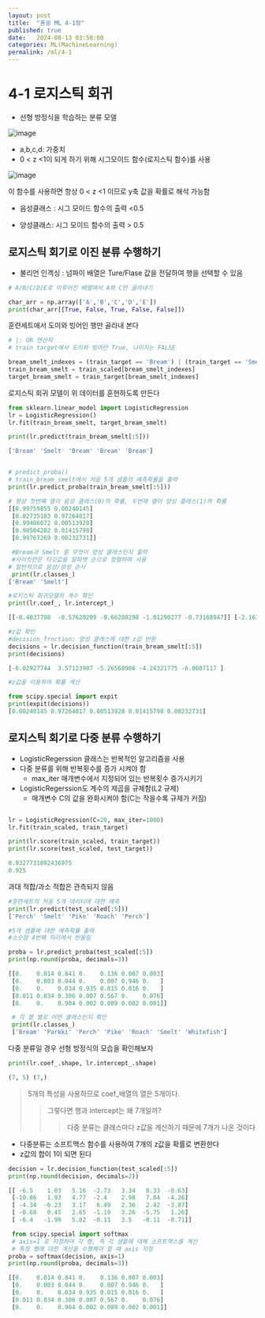 ```yaml
---
layout: post
title:  "혼공 ML 4-1장"
published: true
date:   2024-08-13 03:50:00
categories: ML(MachineLearning)
permalink: /ml/4-1
---
```


# 4-1 로지스틱 회귀

- 선형 방정식을 학습하는 분류 모델


![image](https://github.com/user-attachments/assets/a66f13ce-f8e6-432f-8a8b-30af8267eadf)   

- a,b,c,d: 가중치
- 0 < z <1이 되게 하기 위해 시그모이드 함수(로지스틱 함수)를 사용

![image](https://github.com/user-attachments/assets/0e6474c9-a323-4c10-b4bb-4838b23fe48f)

이 함수를 사용하면 항상 0 < z <1 이므로 y축 값을 확률로 해석 가능함

- 음성클래스 : 시그 모이드 함수의 출력 <0.5

- 양성클래스: 시그 모이드 함수의 출력 > 0.5

## 로지스틱 회기로 이진 분류 수행하기

- 불리언 인겍싱 : 넘파이 배열은 Ture/Flase 값을 전달하여 행을 선택할 수 있음

``` PYTHON
# A/B/C/D/E로 이루어진 배열에서 A와 C만 골라내기

char_arr = np.array(['A','B','C','D','E'])
print(char_arr[[True, False, True, False, False]])
```

훈련세트에서 도미와 빙어인 행만 골라내 본다

```python
# |: OR 연산자
# train target에서 도미와 빙어만 True, 나미지는 FALSE

bream_smelt_indexes = (train_target == 'Bream') | (train_target == 'Smelt')
train_bream_smelt = train_scaled[bream_smelt_indexes]
target_bream_smelt = train_target[bream_smelt_indexes]
```

로지스틱 회귀 모델이 위 데이터를 훈현하도록 만든다

```python
from sklearn.linear_model import LogisticRegression
lr = LogisticRegression()
lr.fit(train_bream_smelt, target_bream_smelt)

print(lr.predict(train_bream_smelt[:5]))

['Bream' 'Smelt' 'Bream' 'Bream' 'Bream']


# predict_proba()
# train_bream_smelt에서 처음 5개 샘플의 예측확률을 출력
print(lr.predict_proba(train_bream_smelt[:5])) 

# 항상 첫번째 열이 음성 클래스(0)의 확률, 두번재 열이 양성 클래스(1)의 확률
[[0.99759855 0.00240145]
 [0.02735183 0.97264817]
 [0.99486072 0.00513928]
 [0.98584202 0.01415798]
 [0.99767269 0.00232731]]

 #Bream과 Smelt 중 무엇이 양성 클래스인지 출력
 #사이킷런은 타깃값을 알파벳 순으로 정렬하여 사용
# 일반적으로 음성/양성 순서
 print(lr.classes_)
['Bream' 'Smelt']

#로지스틱 회귀모델의 계수 확인
print(lr.coef_, lr.intercept_)

[[-0.4037798  -0.57620209 -0.66280298 -1.01290277 -0.73168947]] [-2.16155132]

#z값 확인
#decision_frnction: 양성 클래스에 대한 z값 반환
decisions = lr.decision_function(train_bream_smelt[:5])
print(decisions)

[-6.02927744  3.57123907 -5.26568906 -4.24321775 -6.0607117 ]

#z값을 이용하여 확률 계산

from scipy.special import expit
print(expit(decisions)) 
[0.00240145 0.97264817 0.00513928 0.01415798 0.00232731]
```

## 로지스틱 회기로 다중 분류 수행하기

- LogisticRegerssion 클래스는 반복적인 알고리즘을 사용
- 다중 분류를 위해 반복횟수를 증가 시켜야 함
  -  max_iter 매개변수에서 지정되어 있는 반복횟수 증가시키기
- LogisticRegerssion도 계수의 제곱을 규제함(L2 규제)
  - 매개변수 C의 값을 완화시켜야 함(C는 작을수록 규제가 커짐)


```python

lr = LogisticRegression(C=20, max_iter=1000)
lr.fit(train_scaled, train_target)

print(lr.score(train_scaled, train_target))
print(lr.score(test_scaled, test_target)) 

0.9327731092436975
0.925
```
과대 적합/과소 적합은 관측되지 않음

```python
#훈련세트의 처음 5개 데이터에 대한 예측
print(lr.predict(test_scaled[:5]))
['Perch' 'Smelt' 'Pike' 'Roach' 'Perch']

#5개 샘플에 대한 예측확률 출력
#소숫점 4번째 자리에서 반올림

proba = lr.predict_proba(test_scaled[:5])
print(np.round(proba, decimals=3))

[[0.    0.014 0.841 0.    0.136 0.007 0.003]
 [0.    0.003 0.044 0.    0.007 0.946 0.   ]
 [0.    0.    0.034 0.935 0.015 0.016 0.   ]
 [0.011 0.034 0.306 0.007 0.567 0.    0.076]
 [0.    0.    0.904 0.002 0.089 0.002 0.001]]

 # 각 열 별로 어떤 클래스인지 확인
 print(lr.classes_)
 ['Bream' 'Parkki' 'Perch' 'Pike' 'Roach' 'Smelt' 'Whitefish']
 ```

 다중 분류일 경우 선형 방정식의 모습을 확인해보자

 ```python
 print(lr.coef_.shape, lr.intercept_.shape)

 (7, 5) (7,)
 ```
 > 5개의 특성을 사용하므로 coef_배열의 열은 5개이다.
>>그렇다면 행과 intercept는 왜 7개일까?
>>> 다중 분류는 클래스마다 z값을 계산하기 때문에 7개가 나온 것이다

- 다중분류는 소프트맥스 함수를 사용하여 7개의 z값을 확률로 변환한다
- z값의 합이 1이 되면 된다

```python
decision = lr.decision_function(test_scaled[:5])
print(np.round(decision, decimals=2))

[[ -6.5    1.03   5.16  -2.73   3.34   0.33  -0.63]
 [-10.86   1.93   4.77  -2.4    2.98   7.84  -4.26]
 [ -4.34  -6.23   3.17   6.49   2.36   2.42  -3.87]
 [ -0.68   0.45   2.65  -1.19   3.26  -5.75   1.26]
 [ -6.4   -1.99   5.82  -0.11   3.5   -0.11  -0.71]]

 from scipy.special import softmax
 # axis=1 로 지정하여 각 행, 즉 각 샘플에 대해 소프트맥스를 계산
 # 특정 행에 대한 계산을 수행해야 할 때 axis 지정
proba = softmax(decision, axis=1)
print(np.round(proba, decimals=3))  

[[0.    0.014 0.841 0.    0.136 0.007 0.003]
 [0.    0.003 0.044 0.    0.007 0.946 0.   ]
 [0.    0.    0.034 0.935 0.015 0.016 0.   ]
 [0.011 0.034 0.306 0.007 0.567 0.    0.076]
 [0.    0.    0.904 0.002 0.089 0.002 0.001]]
 ```